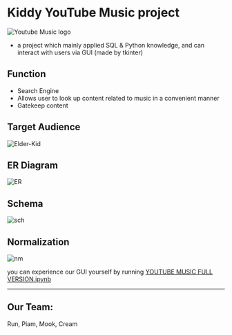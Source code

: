 # Kiddy YouTube Music project
![Youtube Music logo](https://fscl01.fonpit.de/userfiles/7314075/image/youtube-music-logo-2.jpg)

- a project which mainly applied SQL & Python knowledge, and can interact with users via GUI (made by tkinter)

## Function
- Search Engine
- Allows user to look up content related to music in a convenient manner
- Gatekeep content


## Target Audience

![Elder-Kid](https://i.ibb.co/2y76JcS/Screenshot-2021-07-25-13-07-03-264.png)

## ER Diagram

![ER](https://i.ibb.co/6R5nHdb/Screenshot-2021-07-25-13-07-03-264.png)

## Schema

![sch](https://i.ibb.co/bPYy1CS/Screenshot-2021-07-25-13-07-03-264.png)

## Normalization 
![nm](https://i.ibb.co/LN32r3c/Screenshot-2021-07-25-13-07-03-264.png)



you can experience our GUI yourself by running [YOUTUBE MUSIC FULL VERSION.ipynb](https://github.com/wallik2/My_project/blob/main/YoutubeMusicSearchEngine/YOUTUBE%20MUSIC%20FULL%20VERSION.ipynb)

<hr> 

## Our Team:
Run, Piam, Mook, Cream
